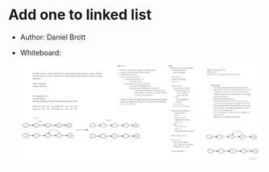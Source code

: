 # Add one to linked list

- Author: Daniel Brott

- Whiteboard: ![AddOneToLL](./images/llplusone.jpg)
